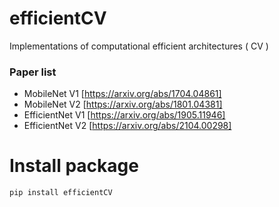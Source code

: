 # efficientCV

Implementations of computational efficient architectures ( CV )

### Paper list

* MobileNet V1  [https://arxiv.org/abs/1704.04861]
* MobileNet V2  [https://arxiv.org/abs/1801.04381]
* EfficientNet V1  [https://arxiv.org/abs/1905.11946]
* EfficientNet V2  [https://arxiv.org/abs/2104.00298]

# Install package

```
pip install efficientCV
```
